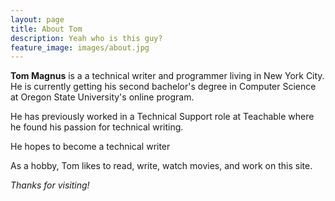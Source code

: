 ```yaml
---
layout: page
title: About Tom
description: Yeah who is this guy?
feature_image: images/about.jpg
---
```


**Tom Magnus** is a a technical writer and programmer living in New York City. He is currently getting his second bachelor's degree in Computer Science at Oregon State University's online program. 

He has previously worked in a Technical Support role at Teachable where he found his passion for technical writing.

He hopes to become a technical writer 

As a hobby, Tom likes to read, write, watch movies, and work on this site. 

*Thanks for visiting!*

